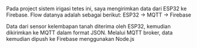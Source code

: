 Pada project sistem irigasi tetes ini, saya mengirimkan data dari ESP32 ke Firebase.
Flow datanya adalah sebagai berikut: ESP32 -> MQTT -> Firebase

Data dari sensor kelembapan tanah diterima oleh ESP32, kemudian dikirimkan ke MQTT dalam format JSON. Melalui MQTT broker, data kemudian dipush ke Firebase menggunakan Node.js
